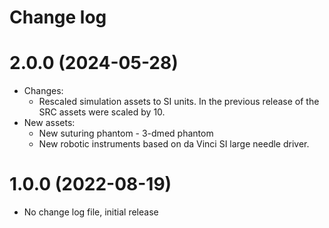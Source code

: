 Change log
==========

2.0.0 (2024-05-28)
==================

* Changes:
   * Rescaled simulation assets to SI units. In the previous release of the SRC assets were scaled by 10.
* New assets:
   * New suturing phantom - 3-dmed phantom
   * New robotic instruments based on da Vinci SI large needle driver.     


1.0.0 (2022-08-19)
==================

* No change log file, initial release
